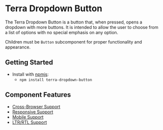 # Terra Dropdown Button

The Terra Dropdown Button is a button that, when pressed, opens a dropdown with more buttons.
It is intended to allow the user to choose from a list of options with no special emphasis on any option.

Children must be `Button` subcomponent for proper functionality and appearance.

## Getting Started

- Install with [npmjs](https://www.npmjs.com):
  - `npm install terra-dropdown-button`

## Component Features

 * [Cross-Browser Support](https://github.com/cerner/terra-ui/blob/master/src/terra-dev-site/contributing/ComponentStandards.e.contributing.md#cross-browser-support)
 * [Responsive Support](https://github.com/cerner/terra-ui/blob/master/src/terra-dev-site/contributing/ComponentStandards.e.contributing.md#responsive-support)
 * [Mobile Support](https://github.com/cerner/terra-ui/blob/master/src/terra-dev-site/contributing/ComponentStandards.e.contributing.md#mobile-support)
 * [LTR/RTL Support](https://github.com/cerner/terra-ui/blob/master/src/terra-dev-site/contributing/ComponentStandards.e.contributing.md#ltr--rtl-support)

